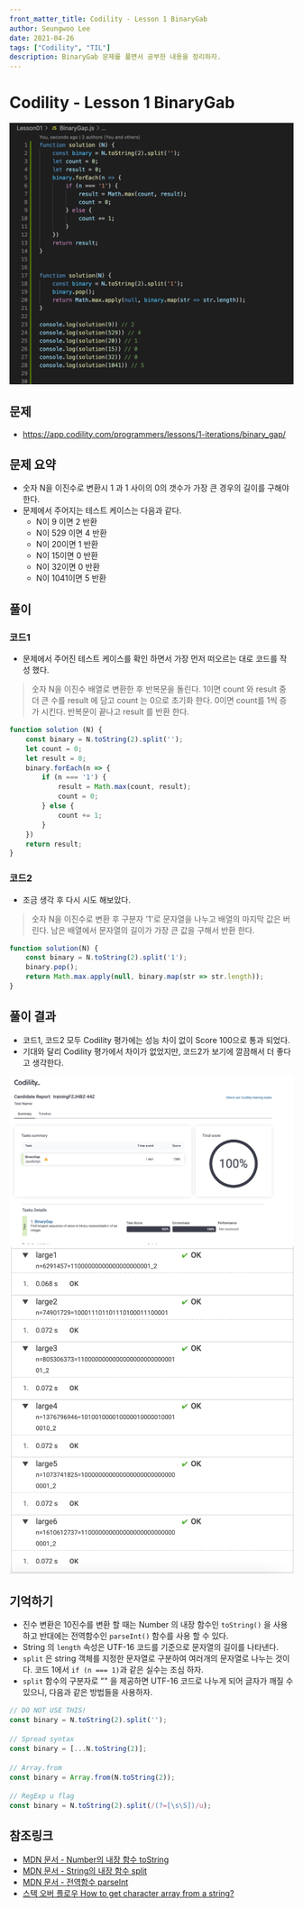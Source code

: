 ```yaml
---
front_matter_title: Codility - Lesson 1 BinaryGab
author: Seungwoo Lee
date: 2021-04-26
tags: ["Codility", "TIL"]
description: BinaryGab 문제를 풀면서 공부한 내용을 정리하자.
---
```


# Codility - Lesson 1 BinaryGab

![01_code.png](./img/01_code.png)

## 문제

* <https://app.codility.com/programmers/lessons/1-iterations/binary_gap/>

## 문제 요약

* 숫자 N을 이진수로 변환시 1 과 1 사이의 0의 갯수가 가장 큰 경우의 길이를 구해야 한다.
* 문제에서 주어지는 테스트 케이스는 다음과 같다.
  * N이 9 이면 2 반환
  * N이 529 이면 4 반환
  * N이 20이면 1 반환
  * N이 15이면 0 반환
  * N이 32이면 0 반환
  * N이 1041이면 5 반환

## 풀이

### 코드1

* 문제에서 주어진 테스트 케이스를 확인 하면서 가장 먼저 떠오르는 대로 코드를 작성 했다.

> 숫자 N을 이진수 배열로 변환한 후 반복문을 돌린다. 1이면 count 와 result 중 더 큰 수를 result 에 담고 count 는 0으로 초기화 한다. 0이면 count를 1씩 증가 시킨다. 반복문이 끝나고 result 를 반환 한다.

```js
function solution (N) {
    const binary = N.toString(2).split('');
    let count = 0;
    let result = 0;
    binary.forEach(n => {
        if (n === '1') {
            result = Math.max(count, result);
            count = 0;
        } else {
            count += 1;
        }
    })
    return result;
}
```

### 코드2

* 조금 생각 후 다시 시도 해보았다.

> 숫자 N을 이진수로 변환 후 구분자 '1'로 문자열을 나누고 배열의 마지막 값은 버린다. 남은 배열에서 문자열의 길이가 가장 큰 값을 구해서 반환 한다.

```js
function solution(N) {
    const binary = N.toString(2).split('1');
    binary.pop();
    return Math.max.apply(null, binary.map(str => str.length));
}
```

## 풀이 결과

* 코드1, 코드2 모두 Codility 평가에는 성능 차이 없이 Score 100으로 통과 되었다.
* 기대와 달리 Codility 평가에서 차이가 없었지만, 코드2가 보기에 깔끔해서 더 좋다고 생각한다.

![02_result.png](./img/02_result.png)
![03_large_case.png](./img/03_large_case.png)

## 기억하기

* 진수 변환은 10진수를 변환 할 때는 Number 의 내장 함수인 `toString()` 을 사용하고 반대에는 전역함수인 `parseInt()` 함수를 사용 할 수 있다.
* String 의 `length` 속성은 UTF-16 코드를 기준으로 문자열의 길이를 나타낸다.
* `split` 은 string 객체를 지정한 문자열로 구분하여 여러개의 문자열로 나누는 것이다. 코드 1에서 `if (n === 1)`과 같은 실수는 조심 하자.
* `split` 함수의 구분자로 "" 을 제공하면 UTF-16 코드로 나누게 되어 글자가 깨질 수 있으니, 다음과 같은 방법들을 사용하자.

```js
// DO NOT USE THIS!
const binary = N.toString(2).split('');

// Spread syntax
const binary = [...N.toString(2)];

// Array.from
const binary = Array.from(N.toString(2));

// RegExp u flag
const binary = N.toString(2).split(/(?=[\s\S])/u);

```

## 참조링크

* [MDN 문서 - Number의 내장 함수 toString](https://developer.mozilla.org/ko/docs/Web/JavaScript/Reference/Global_Objects/Number/toString)
* [MDN 문서 - String의 내장 함수 split](https://developer.mozilla.org/ko/docs/Web/JavaScript/Reference/Global_Objects/String/split)
* [MDN 문서 - 전역함수 parseInt](https://developer.mozilla.org/ko/docs/Web/JavaScript/Reference/Global_Objects/parseInt)
* [스택 오버 플로우 How to get character array from a string?](https://stackoverflow.com/questions/4547609/how-to-get-character-array-from-a-string/34717402#34717402)

<Comment/>
